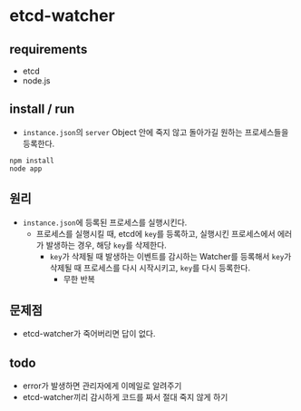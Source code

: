 # etcd-watcher

## requirements
* etcd
* node.js

## install / run
* `instance.json`의 `server` Object 안에 죽지 않고 돌아가길 원하는 프로세스들을 등록한다.

```
npm install
node app
```

## 원리
* `instance.json`에 등록된 프로세스를 실행시킨다.
	*  프로세스를 실행시킬 때, etcd에 `key`를 등록하고, 실행시킨 프로세스에서 에러가 발생하는 경우, 해당 `key`를 삭제한다.
		* `key`가 삭제될 때 발생하는 이벤트를 감시하는 Watcher를 등록해서 `key`가 삭제될 때 프로세스를 다시 시작시키고,  `key`를 다시 등록한다.
			* 무한 반복

## 문제점
* etcd-watcher가 죽어버리면 답이 없다.

## todo
* error가 발생하면 관리자에게 이메일로 알려주기
* etcd-watcher끼리 감시하게 코드를 짜서 절대 죽지 않게 하기 